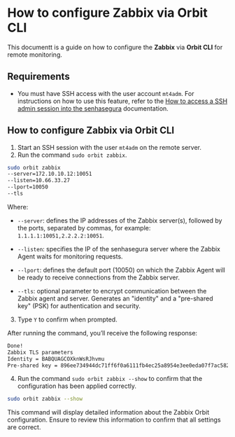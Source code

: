 # How to configure Zabbix via Orbit CLI

This documentt is a guide on how to configure the **Zabbix** via **Orbit CLI** for remote monitoring.

## Requirements

* You must have SSH access with the user account `mt4adm`. For instructions on how to use this feature, refer to the [How to access a SSH admin session into the senhasegura](/v3-33/docs/administration-ssh-access) documentation.

## How to configure Zabbix via Orbit CLI

1. Start an SSH session with the user `mt4adm` on the remote server.
2. Run the command `sudo orbit zabbix`.

```bash
sudo orbit zabbix
--server=172.10.10.12:10051
--listen=10.66.33.27
--lport=10050 
--tls
```
Where:

* `--server`: defines the IP addresses of the Zabbix server(s), followed by the ports, separated by commas, for example: `1.1.1.1:10051,2.2.2.2:10051`.

* `--listen`: specifies the IP of the senhasegura server where the Zabbix Agent waits for monitoring requests.
* `--lport`: defines the default port (10050) on which the Zabbix Agent will be ready to receive connections from the Zabbix server.
* `--tls`: optional parameter to encrypt communication between the Zabbix agent and server. Generates an "identity" and a "pre-shared key" (PSK) for authentication and security.
3. Type `Y` to confirm when prompted.

After running the command, you’ll receive the following response:

```bash
Done!
Zabbix TLS parameters
Identity = BABQUAGCOXknWsRJhvmu
Pre-shared key = 896ee734944dc71ff6f0a6111fb4ec25a8954e3ee0eda07f7ac582952b742eae
```
4. Run the command `sudo orbit zabbix --show` to confirm that the configuration has been applied correctly.

```bash
sudo orbit zabbix --show
```
This command will display detailed information about the Zabbix Orbit configuration. Ensure to review this information to confirm that all settings are correct.



